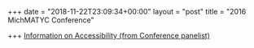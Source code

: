 +++
date = "2018-11-22T23:09:34+00:00"
layout = "post"
title = "2016 MichMATYC Conference"

+++
[Information on Accessibility (from Conference panelist)](https://webaccess.msu.edu/Tutorials/index.html)
